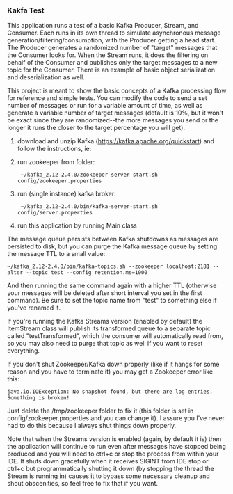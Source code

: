 ### Kakfa Test

This application runs a test of a basic Kafka Producer, Stream, and Consumer. Each runs in its own thread to
simulate asynchronous message generation/filtering/consumption, with the Producer getting a head start. 
The Producer generates a randomized number of "target" messages that the Consumer looks for. When the Stream runs, 
it does the filtering on behalf of the Consumer and publishes only the target messages to a new topic for the 
Consumer. There is an example of basic object serialization and deserialization as well. 

This project is meant to show the basic concepts of a Kafka processing flow for reference and simple tests. 
You can modify the code to send a set number of messages or run for a variable amount of time, as well as 
generate a variable number of target messages (default is 10%, but it won't be exact since they are 
randomized--the more messages you send or the longer it runs the closer to the target percentage you will get).

1. download and unzip Kafka (https://kafka.apache.org/quickstart)
and follow the instructions, ie:
2. run zookeeper from folder: 

        ~/kafka_2.12-2.4.0/zookeeper-server-start.sh config/zookeeper.properties
        
3. run (single instance) kafka broker:

        ~/kafka_2.12-2.4.0/bin/kafka-server-start.sh config/server.properties
        
4. run this application by running Main class

The message queue persists between Kafka shutdowns as messages are persisted to disk, but you can purge the 
Kafka message queue by setting the message TTL to a small value:

    ~/kafka_2.12-2.4.0/bin/kafka-topics.sh --zookeeper localhost:2181 --alter --topic test --config retention.ms=1000
    
And then running the same command again with a higher TTL (otherwise your messages will be deleted after
short interval you set in the first command). Be sure to set the topic name from "test" to something else
if you've renamed it.

If you're running the Kafka Streams version (enabled by default) the ItemStream class will publish its transformed
queue to a separate topic called "testTransformed", which the consumer will automatically read from, so you may
also need to purge that topic as well if you want to reset everything.

If you don't shut Zookeeper/Kafka down properly (like if it hangs for some reason and you have to terminate it) 
you may get a Zookeeper error like this:

    java.io.IOException: No snapshot found, but there are log entries. Something is broken!
    
Just delete the /tmp/zookeeper folder to fix it (this folder is set in config/zookeeper.properties and 
you can change it). I assure you I've never had to do this because I always shut things down properly. 

Note that when the Streams version is enabled (again, by default it is) then the application will continue
to run even after messages have stopped being produced and you will need to ctrl+c or stop the process from 
within your IDE. It shuts down gracefully when it receives SIGINT from IDE stop or ctrl+c but programmatically 
shutting it down (by stopping the thread the Stream is running in) causes it to bypass some necessary cleanup 
and shout obscenities, so feel free to fix that if you want. 

